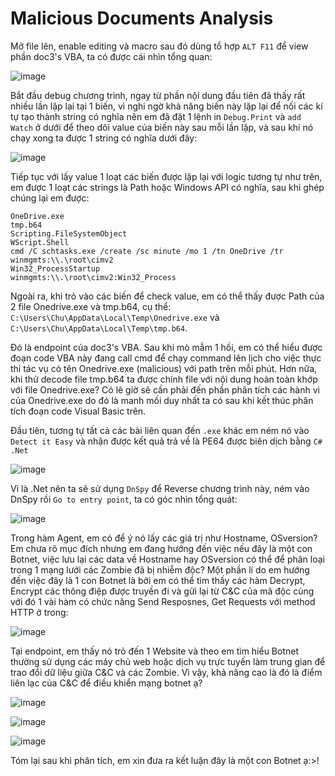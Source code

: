 # Malicious Documents Analysis

Mở file lên, enable editing và macro sau đó dùng tổ hợp `ALT F11` để view phần doc3's VBA, ta có được cái nhìn tổng quan:

![image](https://github.com/user-attachments/assets/31d4ce8d-2675-462c-b58a-453ced1fd18d)

Bắt đầu debug chương trình, ngay từ phần nội dung đầu tiên đã thấy rất nhiều lần lặp lại tại 1 biến, vì nghi ngờ khả năng biến này lặp lại để nối các kí tự tạo thành string có nghĩa nên em đã đặt 1 lệnh in `Debug.Print` và `add Watch` ở dưới để theo dõi value của biến này sau mỗi lần lặp, và sau khi nó chạy xong ta được 1 string có nghĩa dưới đây:

![image](https://github.com/user-attachments/assets/9d5d6b46-35e0-4b18-84bf-cc334d19e146)

Tiếp tục với lấy value 1 loạt các biến được lặp lại với logic tương tự như trên, em được 1 loạt các strings là Path hoặc Windows API có nghĩa, sau khi ghép chúng lại em được:
```
OneDrive.exe
tmp.b64
Scripting.FileSystemObject
WScript.Shell
cmd /C schtasks.exe /create /sc minute /mo 1 /tn OneDrive /tr winmgmts:\\.\root\cimv2
Win32_ProcessStartup
winmgmts:\\.\root\cimv2:Win32_Process
```
Ngoài ra, khi trỏ vào các biến để check value, em có thể thấy được Path của 2 file Onedrive.exe và tmp.b64, cụ thể: `C:\Users\Chu\AppData\Local\Temp\Onedrive.exe` và `C:\Users\Chu\AppData\Local\Temp\tmp.b64`.

Đó là endpoint của doc3's VBA. Sau khi mò mẫm 1 hồi, em có thể hiểu được đoạn code VBA này đang call cmd để chạy command lên lịch cho việc thực thi tác vụ có tên Onedrive.exe (malicious) với path trên mỗi phút. Hơn nữa, khi thử decode file tmp.b64 ta được chính file với nội dung hoàn toàn khớp với file Onedrive.exe? Có lẽ giờ sẽ cần phải đến phần phân tích các hành vi của Onedrive.exe do đó là manh mối duy nhất ta có sau khi kết thúc phân tích đoạn code Visual Basic trên.

Đầu tiên, tương tự tất cả các bài liên quan đến `.exe` khác em ném nó vào `Detect it Easy` và nhận được kết quả trả về là PE64 được biên dịch bằng `C# .Net`

![image](https://github.com/user-attachments/assets/d61aee6b-6535-4631-b0f4-831b2d8d3fd9)

Vì là .Net nên ta sẽ sử dụng `DnSpy` để Reverse chương trình này, ném vào DnSpy rồi `Go to entry point`, ta có góc nhìn tổng quát:

![image](https://github.com/user-attachments/assets/38bae944-867d-4125-a918-882792b25c9b)


Trong hàm Agent, em có để ý nó lấy các giá trị như Hostname, OSversion? Em chưa rõ mục đích nhưng em đang hướng đến việc nếu đây là một con Botnet, việc lưu lại các data về Hostname hay OSversion có thể để phân loại trong 1 mạng lưới các Zombie đã bị nhiễm độc? Một phần lí do em hướng đến việc đây là 1 con Botnet là bởi em có thể tìm thấy các hàm Decrypt, Encrypt các thông điệp được truyền đi và gửi lại từ C&C của mã độc cùng với đó 1 vài hàm có chức năng Send Resposnes, Get Requests với method HTTP ở trong:

![image](https://github.com/user-attachments/assets/1354a3b2-7a91-44da-9ae8-c805826ed0c0)


Tại endpoint, em thấy nó trỏ đến 1 Website và theo em tìm hiểu Botnet thường sử dụng các máy chủ web hoặc dịch vụ trực tuyến làm trung gian để trao đổi dữ liệu giữa C&C và các Zombie. Vì vậy, khả năng cao là đó là điểm liên lạc của C&C để điều khiển mạng botnet ạ?

![image](https://github.com/user-attachments/assets/8477f5ef-28b2-4528-a06f-f79a68e0d3e0)

![image](https://github.com/user-attachments/assets/3ea3d3b2-faf8-4c30-94f8-942691b97ea1)

![image](https://github.com/user-attachments/assets/c9dadc90-42fa-4d15-adb2-76f3c52b9439)

Tóm lại sau khi phân tích, em xin đưa ra kết luận đây là một con Botnet ạ:>!
